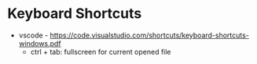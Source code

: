 # Keyboard Shortcuts
- vscode - https://code.visualstudio.com/shortcuts/keyboard-shortcuts-windows.pdf
  - ctrl + tab: fullscreen for current opened file

